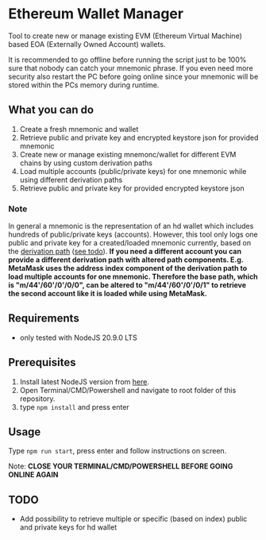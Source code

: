 # Ethereum Wallet Manager

Tool to create new or manage existing EVM (Ethereum Virtual Machine) based EOA (Externally Owned Account) wallets.

It is recommended to go offline before running the script just to be 100% sure that nobody can catch your mnemonic phrase. If you even need more security also restart the PC before going online since your mnemonic will be stored within the PCs memory during runtime.

## What you can do

1. Create a fresh mnemonic and wallet
1. Retrieve public and private key and encrypted keystore json for provided mnemonic
1. Create new or manage existing mnemonc/wallet for different EVM chains by using custom derivation paths
1. Load multiple accounts (public/private keys) for one mnemonic while using different derivation paths
1. Retrieve public and private key for provided encrypted keystore json

### Note

In general a mnemonic is the representation of an hd wallet which includes hundreds of public/private keys (accounts). However, this tool only logs one public and private key for a created/loaded mnemonic currently, based on the [derivation path](https://help.myetherwallet.com/en/articles/5867305-hd-wallets-and-derivation-paths) ([see todo](#todo)). **If you need a different account you can provide a different derivation path with altered path components. E.g. MetaMask uses the address index component of the derivation path to load multiple accounts for one mnemonic. Therefore the base path, which is "m/44'/60'/0'/0/0", can be altered to "m/44'/60'/0'/0/1" to retrieve the second account like it is loaded while using MetaMask.**

## Requirements

* only tested with NodeJS 20.9.0 LTS

## Prerequisites

1. Install latest NodeJS version from [here](https://nodejs.org/en/download/).
2. Open Terminal/CMD/Powershell and navigate to root folder of this repository.
3. type `npm install` and press enter

## Usage

Type `npm run start`, press enter and follow instructions on screen.

Note: **CLOSE YOUR TERMINAL/CMD/POWERSHELL BEFORE GOING ONLINE AGAIN**

## TODO

* Add possibility to retrieve multiple or specific (based on index) public and private keys for hd wallet
